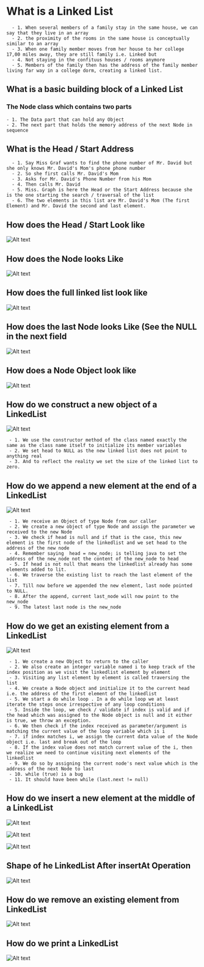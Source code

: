 # What is a Linked List

```
  - 1. When several members of a family stay in the same house, we can say that they live in an array
  - 2. the proximity of the rooms in the same house is conceptually similar to an array
  - 3. When one family member moves from her house to her college 17,00 miles away, they are still family i.e. Linked but 
  - 4. Not staying in the confituus houses / rooms anymore
  - 5. Members of the family then has the address of the family member living far way in a college dorm, creating a linked list.
```

## What is a basic building block of a Linked List

### The Node class which contains two parts

```
- 1. The Data part that can hold any Object
- 2. The next part that holds the memory address of the next Node in sequence
```

## What is the Head / Start Address

```
  - 1. Say Miss Graf wants to find the phone number of Mr. David but she only knows Mr. David's Mom's phone phone number
  - 2. So she first calls Mr. David's Mom
  - 3. Asks for Mr. David's Phone Number from his Mom
  - 4. Then calls Mr. David
  - 5. Miss. Graph is here the Head or the Start Address because she is the one starting the search / traversal of the list
  - 6. The two elements in this list are Mr. David's Mom (The first Element) and Mr. David the second and last element.
```
## How does the Head / Start Look like

![Alt text](./images/20.png?raw=true "Title")

## How does the Node looks Like

![Alt text](./images/23.png?raw=true "Title")

## How does the full linked list look like

![Alt text](./images/22.png?raw=true "Title")

## How does the last Node looks Like (See the NULL in the next field

![Alt text](./images/21.png?raw=true "Title")

## How does a Node Object look like

![Alt text](./images/24.png?raw=true "Title")


## How do we construct a new object of a LinkedList

![Alt text](./images/25.png?raw=true "Title")

```
 - 1. We use the constructor method of the class named exactly the same as the class name itself to initialize its member variables
 - 2. We set head to NULL as the new linked list does not point to anything real
 - 3. And to reflect the reality we set the size of the linked list to zero.
```

## How do we append a new element at the end of a LinkedList


![Alt text](./images/26.png?raw=true "Title")

```
 - 1. We receive an Object of type Node from our caller
 - 2. We create a new object of type Node and assign the parameter we received to the new Node
 - 3. We check if head is null and if that is the case, this new element is the first node of the linkedlist and we set head to the address of the new node
 - 4. Remember saying  head = new_node; is telling java to set the address of the new_node not the content of the new_node to head
 - 5. If head is not null that means the linkedlist already has some elements added to lit.
 - 6. We traverse the existing list to reach the last element of the list
 - 7. Till now before we appended the new element, last node pointed to NULL.
 - 8. After the append, current last_node will now point to the new_node
 - 9. The latest last node is the new_node
```

## How do we get an existing element from a LinkedList

![Alt text](./images/27.png?raw=true "Title")

```
 - 1. We create a new Object to return to the caller
 - 2. We also create an integer variable named i to keep track of the index position as we visit the linkedlist element by element
 - 3. Visiting any list element by element is called traversing the list
 - 4. We create a Node object and initialize it to the current head i.e. the address of the first element of the linkedlist
 - 5. We start a do while loop . In a do while loop we at least iterate the steps once irrespective of any loop conditions
 - 5. Inside the loop, we check / validate if index is valid and if the head which was assigned to the Node object is null and it either is true, we throw an exception.
 - 6. We then check if the index received as parameter/argument is matching the current value of the loop variable which is i
 - 7. if index matches i, we assign the current data value of the Node object i.e. last and break out of the loop
 - 8. If the index value does not match current value of the i, then we realize we need to continue visiting next elements of the linkedlist
 - 9. We do so by assigning the current node's next value which is the address of the next Node to last
 - 10. while (true) is a bug
 - 11. It should have been while (last.next != null)
```

## How do we insert a new element at the middle of a LinkedList

![Alt text](./images/29.png?raw=true "Title")

![Alt text](./images/36.png?raw=true "Title")

![Alt text](./images/35.png?raw=true "Title")

## Shape of he LinkedList After insertAt Operation
![Alt text](./images/34.png?raw=true "Title")







## How do we remove an existing element from LinkedList

![Alt text](./images/30.png?raw=true "Title")

## How do we print a LinkedList

![Alt text](./images/31.png?raw=true "Title")

